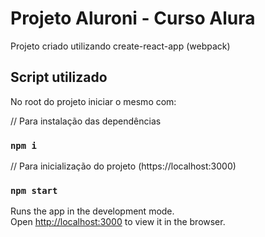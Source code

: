 # Projeto Aluroni - Curso Alura

Projeto criado utilizando create-react-app (webpack)

## Script utilizado

No root do projeto iniciar o mesmo com: 

// Para instalação das dependências
### `npm i`

// Para inicialização do projeto (https://localhost:3000)
### `npm start`

Runs the app in the development mode.\
Open [http://localhost:3000](http://localhost:3000) to view it in the browser.

